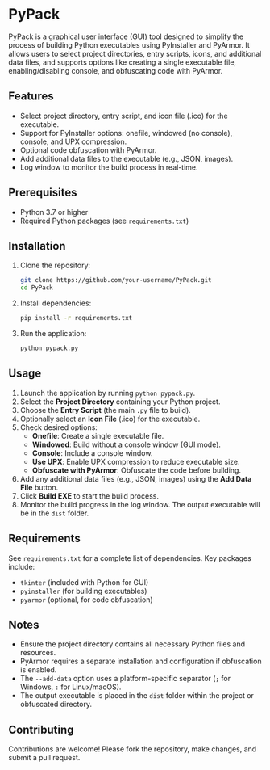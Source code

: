 # PyPack

PyPack is a graphical user interface (GUI) tool designed to simplify the process of building Python executables using PyInstaller and PyArmor. It allows users to select project directories, entry scripts, icons, and additional data files, and supports options like creating a single executable file, enabling/disabling console, and obfuscating code with PyArmor.

## Features
- Select project directory, entry script, and icon file (.ico) for the executable.
- Support for PyInstaller options: onefile, windowed (no console), console, and UPX compression.
- Optional code obfuscation with PyArmor.
- Add additional data files to the executable (e.g., JSON, images).
- Log window to monitor the build process in real-time.

## Prerequisites
- Python 3.7 or higher
- Required Python packages (see `requirements.txt`)

## Installation
1. Clone the repository:
   ```bash
   git clone https://github.com/your-username/PyPack.git
   cd PyPack
   ```
2. Install dependencies:
   ```bash
   pip install -r requirements.txt
   ```
3. Run the application:
   ```bash
   python pypack.py
   ```

## Usage
1. Launch the application by running `python pypack.py`.
2. Select the **Project Directory** containing your Python project.
3. Choose the **Entry Script** (the main `.py` file to build).
4. Optionally select an **Icon File** (.ico) for the executable.
5. Check desired options:
   - **Onefile**: Create a single executable file.
   - **Windowed**: Build without a console window (GUI mode).
   - **Console**: Include a console window.
   - **Use UPX**: Enable UPX compression to reduce executable size.
   - **Obfuscate with PyArmor**: Obfuscate the code before building.
6. Add any additional data files (e.g., JSON, images) using the **Add Data File** button.
7. Click **Build EXE** to start the build process.
8. Monitor the build progress in the log window. The output executable will be in the `dist` folder.

## Requirements
See `requirements.txt` for a complete list of dependencies. Key packages include:
- `tkinter` (included with Python for GUI)
- `pyinstaller` (for building executables)
- `pyarmor` (optional, for code obfuscation)

## Notes
- Ensure the project directory contains all necessary Python files and resources.
- PyArmor requires a separate installation and configuration if obfuscation is enabled.
- The `--add-data` option uses a platform-specific separator (`;` for Windows, `:` for Linux/macOS).
- The output executable is placed in the `dist` folder within the project or obfuscated directory.

## Contributing
Contributions are welcome! Please fork the repository, make changes, and submit a pull request.
